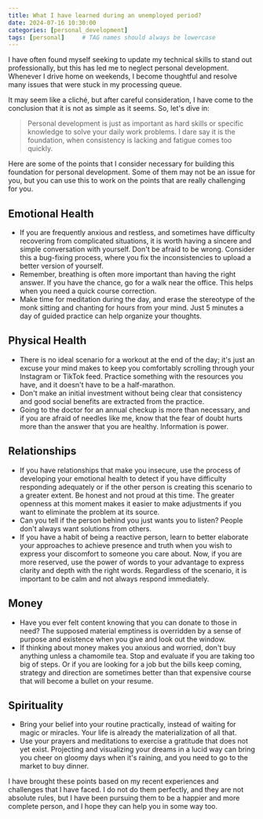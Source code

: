 ```yaml
---
title: What I have learned during an unemployed period?
date: 2024-07-16 10:30:00
categories: [personal_development]
tags: [personal]     # TAG names should always be lowercase
---
```


I have often found myself seeking to update my technical skills to stand out professionally, but this has led me to neglect personal development. Whenever I drive home on weekends, I become thoughtful and resolve many issues that were stuck in my processing queue.

It may seem like a cliché, but after careful consideration, I have come to the conclusion that it is not as simple as it seems. So, let's dive in:

> Personal development is just as important as hard skills or specific knowledge to solve your daily work problems. I dare say it is the foundation, when consistency is lacking and fatigue comes too quickly.

Here are some of the points that I consider necessary for building this foundation for personal development. Some of them may not be an issue for you, but you can use this to work on the points that are really challenging for you.

## Emotional Health

- If you are frequently anxious and restless, and sometimes have difficulty recovering from complicated situations, it is worth having a sincere and simple conversation with yourself. Don't be afraid to be wrong. Consider this a bug-fixing process, where you fix the inconsistencies to upload a better version of yourself.
- Remember, breathing is often more important than having the right answer. If you have the chance, go for a walk near the office. This helps when you need a quick course correction.
- Make time for meditation during the day, and erase the stereotype of the monk sitting and chanting for hours from your mind. Just 5 minutes a day of guided practice can help organize your thoughts.

## Physical Health

- There is no ideal scenario for a workout at the end of the day; it's just an excuse your mind makes to keep you comfortably scrolling through your Instagram or TikTok feed. Practice something with the resources you have, and it doesn't have to be a half-marathon.
- Don't make an initial investment without being clear that consistency and good social benefits are extracted from the practice.
- Going to the doctor for an annual checkup is more than necessary, and if you are afraid of needles like me, know that the fear of doubt hurts more than the answer that you are healthy. Information is power.

## Relationships

- If you have relationships that make you insecure, use the process of developing your emotional health to detect if you have difficulty responding adequately or if the other person is creating this scenario to a greater extent. Be honest and not proud at this time. The greater openness at this moment makes it easier to make adjustments if you want to eliminate the problem at its source.
- Can you tell if the person behind you just wants you to listen? People don't always want solutions from others.
- If you have a habit of being a reactive person, learn to better elaborate your approaches to achieve presence and truth when you wish to express your discomfort to someone you care about. Now, if you are more reserved, use the power of words to your advantage to express clarity and depth with the right words. Regardless of the scenario, it is important to be calm and not always respond immediately.

## Money

- Have you ever felt content knowing that you can donate to those in need? The supposed material emptiness is overridden by a sense of purpose and existence when you give and look out the window.
- If thinking about money makes you anxious and worried, don't buy anything unless a chamomile tea. Stop and evaluate if you are taking too big of steps. Or if you are looking for a job but the bills keep coming, strategy and direction are sometimes better than that expensive course that will become a bullet on your resume.

## Spirituality

- Bring your belief into your routine practically, instead of waiting for magic or miracles. Your life is already the materialization of all that.
- Use your prayers and meditations to exercise a gratitude that does not yet exist. Projecting and visualizing your dreams in a lucid way can bring you cheer on gloomy days when it's raining, and you need to go to the market to buy dinner.

I have brought these points based on my recent experiences and challenges that I have faced. I do not do them perfectly, and they are not absolute rules, but I have been pursuing them to be a happier and more complete person, and I hope they can help you in some way too.
